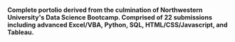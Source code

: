 #### Complete portolio derived from the culmination of Northwestern University's Data Science Bootcamp. Comprised of 22 submissions including advanced Excel/VBA, Python, SQL, HTML/CSS/Javascript, and Tableau.
